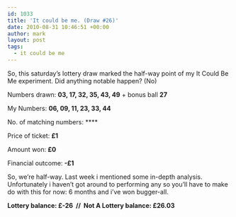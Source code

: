 ```yaml
---
id: 1033
title: 'It could be me. (Draw #26)'
date: 2010-08-31 10:46:51 +00:00
author: mark
layout: post
tags:
  - it could be me
---
```

So, this saturday&#8217;s lottery draw marked the half-way point of my It Could Be Me experiment. Did anything notable happen? (No)

Numbers drawn: **03, 17, 32, 35, 43, 49** + bonus ball **27**

My Numbers: **06, 09, 11, 23, 33, 44**

No. of matching numbers: ****

Price of ticket: **£1**

Amount won: **£0**

Financial outcome: **-£1**

So, we&#8217;re half-way. Last week i mentioned some in-depth analysis. Unfortunately i haven&#8217;t got around to performing any so you&#8217;ll have to make do with this for now: 6 months and i&#8217;ve won bugger-all.

**Lottery balance: £-26  //  Not A Lottery balance: £26.03**